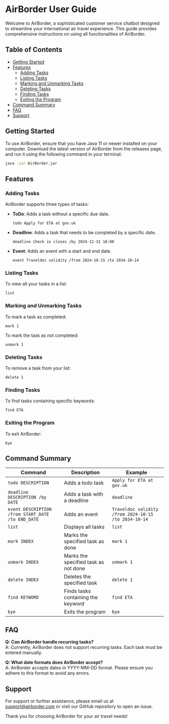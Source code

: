 # AirBorder User Guide

Welcome to AirBorder, a sophisticated  customer service chatbot designed to streamline your international air travel experience. This guide provides comprehensive instructions on using all functionalities of AirBorder.

## Table of Contents

- [Getting Started](#getting-started)
- [Features](#features)
  - [Adding Tasks](#adding-tasks)
  - [Listing Tasks](#listing-tasks)
  - [Marking and Unmarking Tasks](#marking-and-unmarking-tasks)
  - [Deleting Tasks](#deleting-tasks)
  - [Finding Tasks](#finding-tasks)
  - [Exiting the Program](#exiting-the-program)
- [Command Summary](#command-summary)
- [FAQ](#faq)
- [Support](#support)

## Getting Started

To use AirBorder, ensure that you have Java 11 or newer installed on your computer. Download the latest version of AirBorder from the releases page, and run it using the following command in your terminal:

```bash
java -jar AirBorder.jar
```

## Features

### Adding Tasks

AirBorder supports three types of tasks:

- **ToDo**: Adds a task without a specific due date.
  ```
  todo Apply for ETA at gov.uk
  ```
- **Deadline**: Adds a task that needs to be completed by a specific date.
  ```
  deadline Check in closes /by 2024-12-31 18:00
  ```
- **Event**: Adds an event with a start and end date.
  ```
  event Traveldoc validity /from 2024-10-15 /to 2034-10-14
  ```

### Listing Tasks

To view all your tasks in a list:
```
list
```

### Marking and Unmarking Tasks

To mark a task as completed:
```
mark 1
```

To mark the  task as not completed:
```
unmark 1
```

### Deleting Tasks

To remove a task from your list:
```
delete 1
```

### Finding Tasks

To find tasks containing specific keywords:
```
find ETA
```

### Exiting the Program

To exit AirBorder:
```
bye
```

## Command Summary

| Command                                       | Description                                    | Example                                        |
|-----------------------------------------------|------------------------------------------------|------------------------------------------------|
| `todo DESCRIPTION`                            | Adds a todo task                               | `Apply for ETA at gov.uk`                            |
| `deadline DESCRIPTION /by DATE`               | Adds a task with a deadline                    | `deadline `      |
| `event DESCRIPTION /from START_DATE /to END_DATE` | Adds an event                                 | `Traveldoc validity /from 2024-10-15 /to 2034-10-14` |
| `list`                                        | Displays all tasks                             | `list`                                        |
| `mark INDEX`                                  | Marks the specified task as done               | `mark 1`                                      |
| `unmark INDEX`                                | Marks the specified task as not done           | `unmark 1`                                    |
| `delete INDEX`                                | Deletes the specified task                     | `delete 1`                                    |
| `find KEYWORD`                                | Finds tasks containing the keyword             | `find ETA`                                   |
| `bye`                                         | Exits the program                              | `bye`                                         |

## FAQ

**Q: Can AirBorder handle recurring tasks?**  
A: Currently, AirBorder does not support recurring tasks. Each task must be entered manually.

**Q: What date formats does AirBorder accept?**  
A: AirBorder accepts dates in YYYY-MM-DD format. Please ensure you adhere to this format to avoid any errors.

## Support

For support or further assistance, please email us at support@airborder.com or visit our GitHub repository to open an issue.

Thank you for choosing AirBorder for your air travel needs!
